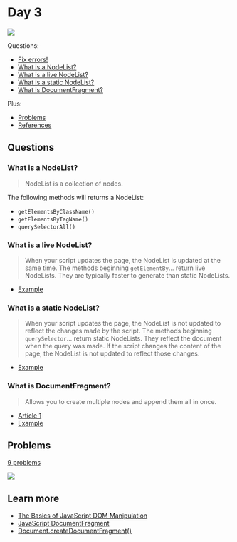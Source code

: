 # Day 3

![](https://alleyhope.files.wordpress.com/2014/05/tumblr_mnenvlkf0o1sqv3nio1_500.gif)

Questions:

+ [Fix errors!](fix-errors.md)
+ [What is a NodeList?](#what-is-a-nodelist)
+ [What is a live NodeList?](#what-is-a-live-nodelist)
+ [What is a static NodeList?](#what-is-a-static-nodelist)
+ [What is DocumentFragment?](#what-is-documentfragment)

Plus:

+ [Problems](#problems)
+ [References](#references)

## Questions

### What is a NodeList?

> NodeList is a collection of nodes.

The following methods will returns a NodeList:

+ `getElementsByClassName()`
+ `getElementsByTagName()`
+ `querySelectorAll()`

### What is a live NodeList?

> When your script updates the page, the NodeList is updated at the same time. The methods beginning `getElementBy`... return live NodeLists. They are typically faster to generate than static NodeLists.

+ [Example](http://jsbin.com/tucitubolu/edit?html,console)

### What is a static NodeList?

> When your script updates the page, the NodeList is not updated to reflect the changes made by the script. The methods beginning `querySelector`... return static NodeLists. They reflect the document when the query was made. If the script changes the content of the page, the NodeList is not updated to reflect those changes.

+ [Example](http://jsbin.com/kimegirige/edit?html,console)

### What is DocumentFragment?

> Allows you to create multiple nodes and append them all in once.

+ [Article 1](http://davidwalsh.name/documentfragment)
+ [Example](http://jsbin.com/doquba/edit?html,js,output)

## Problems

[9 problems](problems.md)

![](http://i.imgur.com/t8zvc.gif)

## Learn more

+ [The Basics of JavaScript DOM Manipulation](http://callmenick.com/post/basics-javascript-dom-manipulation)
+ [JavaScript DocumentFragment](http://davidwalsh.name/documentfragment)
+ [Document.createDocumentFragment()](https://developer.mozilla.org/en-US/docs/Web/API/Document/createDocumentFragment)

